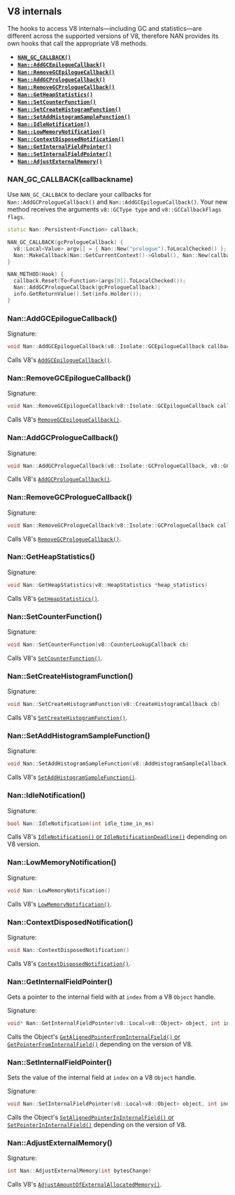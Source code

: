 ## V8 internalsThe hooks to access V8 internals—including GC and statistics—are different across the supported versions of V8, therefore NAN provides its own hooks that call the appropriate V8 methods. - <a href="#api_nan_gc_callback"><b><code>NAN_GC_CALLBACK()</code></b></a> - <a href="#api_nan_add_gc_epilogue_callback"><b><code>Nan::AddGCEpilogueCallback()</code></b></a> - <a href="#api_nan_remove_gc_epilogue_callback"><b><code>Nan::RemoveGCEpilogueCallback()</code></b></a> - <a href="#api_nan_add_gc_prologue_callback"><b><code>Nan::AddGCPrologueCallback()</code></b></a> - <a href="#api_nan_remove_gc_prologue_callback"><b><code>Nan::RemoveGCPrologueCallback()</code></b></a> - <a href="#api_nan_get_heap_statistics"><b><code>Nan::GetHeapStatistics()</code></b></a> - <a href="#api_nan_set_counter_function"><b><code>Nan::SetCounterFunction()</code></b></a> - <a href="#api_nan_set_create_histogram_function"><b><code>Nan::SetCreateHistogramFunction()</code></b></a> - <a href="#api_nan_set_add_histogram_sample_function"><b><code>Nan::SetAddHistogramSampleFunction()</code></b></a> - <a href="#api_nan_idle_notification"><b><code>Nan::IdleNotification()</code></b></a> - <a href="#api_nan_low_memory_notification"><b><code>Nan::LowMemoryNotification()</code></b></a> - <a href="#api_nan_context_disposed_notification"><b><code>Nan::ContextDisposedNotification()</code></b></a> - <a href="#api_nan_get_internal_field_pointer"><b><code>Nan::GetInternalFieldPointer()</code></b></a> - <a href="#api_nan_set_internal_field_pointer"><b><code>Nan::SetInternalFieldPointer()</code></b></a> - <a href="#api_nan_adjust_external_memory"><b><code>Nan::AdjustExternalMemory()</code></b></a><a name="api_nan_gc_callback"></a>### NAN_GC_CALLBACK(callbackname)Use `NAN_GC_CALLBACK` to declare your callbacks for `Nan::AddGCPrologueCallback()` and `Nan::AddGCEpilogueCallback()`. Your new method receives the arguments `v8::GCType type` and `v8::GCCallbackFlags flags`.```c++static Nan::Persistent<Function> callback;NAN_GC_CALLBACK(gcPrologueCallback) {  v8::Local<Value> argv[] = { Nan::New("prologue").ToLocalChecked() };  Nan::MakeCallback(Nan::GetCurrentContext()->Global(), Nan::New(callback), 1, argv);}NAN_METHOD(Hook) {  callback.Reset(To<Function>(args[0]).ToLocalChecked());  Nan::AddGCPrologueCallback(gcPrologueCallback);  info.GetReturnValue().Set(info.Holder());}```<a name="api_nan_add_gc_epilogue_callback"></a>### Nan::AddGCEpilogueCallback()Signature:```c++void Nan::AddGCEpilogueCallback(v8::Isolate::GCEpilogueCallback callback, v8::GCType gc_type_filter = v8::kGCTypeAll)```Calls V8's [`AddGCEpilogueCallback()`](https://v8docs.nodesource.com/node-8.11/d5/dda/classv8_1_1_isolate.html#a580f976e4290cead62c2fc4dd396be3e).<a name="api_nan_remove_gc_epilogue_callback"></a>### Nan::RemoveGCEpilogueCallback()Signature:```c++void Nan::RemoveGCEpilogueCallback(v8::Isolate::GCEpilogueCallback callback)```Calls V8's [`RemoveGCEpilogueCallback()`](https://v8docs.nodesource.com/node-8.11/d5/dda/classv8_1_1_isolate.html#adca9294555a3908e9f23c7bb0f0f284c).<a name="api_nan_add_gc_prologue_callback"></a>### Nan::AddGCPrologueCallback()Signature:```c++void Nan::AddGCPrologueCallback(v8::Isolate::GCPrologueCallback, v8::GCType gc_type_filter callback)```Calls V8's [`AddGCPrologueCallback()`](https://v8docs.nodesource.com/node-8.11/d5/dda/classv8_1_1_isolate.html#a6dbef303603ebdb03da6998794ea05b8).<a name="api_nan_remove_gc_prologue_callback"></a>### Nan::RemoveGCPrologueCallback()Signature:```c++void Nan::RemoveGCPrologueCallback(v8::Isolate::GCPrologueCallback callback)```Calls V8's [`RemoveGCPrologueCallback()`](https://v8docs.nodesource.com/node-8.11/d5/dda/classv8_1_1_isolate.html#a5f72c7cda21415ce062bbe5c58abe09e).<a name="api_nan_get_heap_statistics"></a>### Nan::GetHeapStatistics()Signature:```c++void Nan::GetHeapStatistics(v8::HeapStatistics *heap_statistics)```Calls V8's [`GetHeapStatistics()`](https://v8docs.nodesource.com/node-8.11/d5/dda/classv8_1_1_isolate.html#a5593ac74687b713095c38987e5950b34).<a name="api_nan_set_counter_function"></a>### Nan::SetCounterFunction()Signature:```c++void Nan::SetCounterFunction(v8::CounterLookupCallback cb)```Calls V8's [`SetCounterFunction()`](https://v8docs.nodesource.com/node-8.11/d5/dda/classv8_1_1_isolate.html#a045d7754e62fa0ec72ae6c259b29af94).<a name="api_nan_set_create_histogram_function"></a>### Nan::SetCreateHistogramFunction()Signature:```c++void Nan::SetCreateHistogramFunction(v8::CreateHistogramCallback cb) ```Calls V8's [`SetCreateHistogramFunction()`](https://v8docs.nodesource.com/node-8.11/d5/dda/classv8_1_1_isolate.html#a542d67e85089cb3f92aadf032f99e732).<a name="api_nan_set_add_histogram_sample_function"></a>### Nan::SetAddHistogramSampleFunction()Signature:```c++void Nan::SetAddHistogramSampleFunction(v8::AddHistogramSampleCallback cb) ```Calls V8's [`SetAddHistogramSampleFunction()`](https://v8docs.nodesource.com/node-8.11/d5/dda/classv8_1_1_isolate.html#aeb420b690bc2c216882d6fdd00ddd3ea).<a name="api_nan_idle_notification"></a>### Nan::IdleNotification()Signature:```c++bool Nan::IdleNotification(int idle_time_in_ms)```Calls V8's [`IdleNotification()` or `IdleNotificationDeadline()`](https://v8docs.nodesource.com/node-8.11/d5/dda/classv8_1_1_isolate.html#ad6a2a02657f5425ad460060652a5a118) depending on V8 version.<a name="api_nan_low_memory_notification"></a>### Nan::LowMemoryNotification()Signature:```c++void Nan::LowMemoryNotification() ```Calls V8's [`LowMemoryNotification()`](https://v8docs.nodesource.com/node-8.11/d5/dda/classv8_1_1_isolate.html#a24647f61d6b41f69668094bdcd6ea91f).<a name="api_nan_context_disposed_notification"></a>### Nan::ContextDisposedNotification()Signature:```c++void Nan::ContextDisposedNotification()```Calls V8's [`ContextDisposedNotification()`](https://v8docs.nodesource.com/node-8.11/d5/dda/classv8_1_1_isolate.html#ad7f5dc559866343fe6cd8db1f134d48b).<a name="api_nan_get_internal_field_pointer"></a>### Nan::GetInternalFieldPointer()Gets a pointer to the internal field with at `index` from a V8 `Object` handle.Signature:```c++void* Nan::GetInternalFieldPointer(v8::Local<v8::Object> object, int index) ```Calls the Object's [`GetAlignedPointerFromInternalField()` or `GetPointerFromInternalField()`](https://v8docs.nodesource.com/node-8.11/db/d85/classv8_1_1_object.html#a580ea84afb26c005d6762eeb9e3c308f) depending on the version of V8.<a name="api_nan_set_internal_field_pointer"></a>### Nan::SetInternalFieldPointer()Sets the value of the internal field at `index` on a V8 `Object` handle.Signature:```c++void Nan::SetInternalFieldPointer(v8::Local<v8::Object> object, int index, void* value)```Calls the Object's [`SetAlignedPointerInInternalField()` or `SetPointerInInternalField()`](https://v8docs.nodesource.com/node-8.11/db/d85/classv8_1_1_object.html#ab3c57184263cf29963ef0017bec82281) depending on the version of V8.<a name="api_nan_adjust_external_memory"></a>### Nan::AdjustExternalMemory()Signature:```c++int Nan::AdjustExternalMemory(int bytesChange)```Calls V8's [`AdjustAmountOfExternalAllocatedMemory()`](https://v8docs.nodesource.com/node-8.11/d5/dda/classv8_1_1_isolate.html#ae1a59cac60409d3922582c4af675473e).